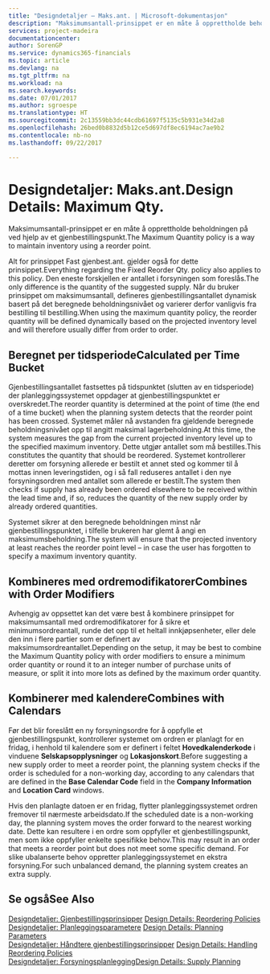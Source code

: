 ```yaml
---
title: "Designdetaljer – Maks.ant. | Microsoft-dokumentasjon"
description: "Maksimumsantall-prinsippet er en måte å opprettholde beholdningen på ved hjelp av et gjenbestillingspunkt."
services: project-madeira
documentationcenter: 
author: SorenGP
ms.service: dynamics365-financials
ms.topic: article
ms.devlang: na
ms.tgt_pltfrm: na
ms.workload: na
ms.search.keywords: 
ms.date: 07/01/2017
ms.author: sgroespe
ms.translationtype: HT
ms.sourcegitcommit: 2c13559bb3dc44cdb61697f5135c5b931e34d2a8
ms.openlocfilehash: 26bed0b8832d5b12ce5d697df8ec6194ac7ae9b2
ms.contentlocale: nb-no
ms.lasthandoff: 09/22/2017

---
```

# <a name="design-details-maximum-qty"></a><span data-ttu-id="5f69f-103">Designdetaljer: Maks.ant.</span><span class="sxs-lookup"><span data-stu-id="5f69f-103">Design Details: Maximum Qty.</span></span>
<span data-ttu-id="5f69f-104">Maksimumsantall-prinsippet er en måte å opprettholde beholdningen på ved hjelp av et gjenbestillingspunkt.</span><span class="sxs-lookup"><span data-stu-id="5f69f-104">The Maximum Quantity policy is a way to maintain inventory using a reorder point.</span></span>  
  
 <span data-ttu-id="5f69f-105">Alt for prinsippet Fast gjenbest.ant. gjelder også for dette prinsippet.</span><span class="sxs-lookup"><span data-stu-id="5f69f-105">Everything regarding the Fixed Reorder Qty. policy also applies to this policy.</span></span> <span data-ttu-id="5f69f-106">Den eneste forskjellen er antallet i forsyningen som foreslås.</span><span class="sxs-lookup"><span data-stu-id="5f69f-106">The only difference is the quantity of the suggested supply.</span></span> <span data-ttu-id="5f69f-107">Når du bruker prinsippet om maksimumsantall, defineres gjenbestillingsantallet dynamisk basert på det beregnede beholdningsnivået og varierer derfor vanligvis fra bestilling til bestilling.</span><span class="sxs-lookup"><span data-stu-id="5f69f-107">When using the maximum quantity policy, the reorder quantity will be defined dynamically based on the projected inventory level and will therefore usually differ from order to order.</span></span>  
  
## <a name="calculated-per-time-bucket"></a><span data-ttu-id="5f69f-108">Beregnet per tidsperiode</span><span class="sxs-lookup"><span data-stu-id="5f69f-108">Calculated per Time Bucket</span></span>  
 <span data-ttu-id="5f69f-109">Gjenbestillingsantallet fastsettes på tidspunktet (slutten av en tidsperiode) der planleggingssystemet oppdager at gjenbestillingspunktet er overskredet.</span><span class="sxs-lookup"><span data-stu-id="5f69f-109">The reorder quantity is determined at the point of time (the end of a time bucket) when the planning system detects that the reorder point has been crossed.</span></span> <span data-ttu-id="5f69f-110">Systemet måler nå avstanden fra gjeldende beregnede beholdningsnivået opp til angitt maksimal lagerbeholdning.</span><span class="sxs-lookup"><span data-stu-id="5f69f-110">At this time, the system measures the gap from the current projected inventory level up to the specified maximum inventory.</span></span> <span data-ttu-id="5f69f-111">Dette utgjør antallet som må bestilles.</span><span class="sxs-lookup"><span data-stu-id="5f69f-111">This constitutes the quantity that should be reordered.</span></span> <span data-ttu-id="5f69f-112">Systemet kontrollerer deretter om forsyning allerede er bestilt et annet sted og kommer til å mottas innen leveringstiden, og i så fall reduseres antallet i den nye forsyningsordren med antallet som allerede er bestilt.</span><span class="sxs-lookup"><span data-stu-id="5f69f-112">The system then checks if supply has already been ordered elsewhere to be received within the lead time and, if so, reduces the quantity of the new supply order by already ordered quantities.</span></span>  
  
 <span data-ttu-id="5f69f-113">Systemet sikrer at den beregnede beholdningen minst når gjenbestillingspunktet, i tilfelle brukeren har glemt å angi en maksimumsbeholdning.</span><span class="sxs-lookup"><span data-stu-id="5f69f-113">The system will ensure that the projected inventory at least reaches the reorder point level – in case the user has forgotten to specify a maximum inventory quantity.</span></span>  
  
## <a name="combines-with-order-modifiers"></a><span data-ttu-id="5f69f-114">Kombineres med ordremodifikatorer</span><span class="sxs-lookup"><span data-stu-id="5f69f-114">Combines with Order Modifiers</span></span>  
 <span data-ttu-id="5f69f-115">Avhengig av oppsettet kan det være best å kombinere prinsippet for maksimumsantall med ordremodifikatorer for å sikre et minimumsordreantall, runde det opp til et heltall innkjøpsenheter, eller dele den inn i flere partier som er definert av maksimumsordreantallet.</span><span class="sxs-lookup"><span data-stu-id="5f69f-115">Depending on the setup, it may be best to combine the Maximum Quantity policy with order modifiers to ensure a minimum order quantity or round it to an integer number of purchase units of measure, or split it into more lots as defined by the maximum order quantity.</span></span>  
  
## <a name="combines-with-calendars"></a><span data-ttu-id="5f69f-116">Kombinerer med kalendere</span><span class="sxs-lookup"><span data-stu-id="5f69f-116">Combines with Calendars</span></span>  
 <span data-ttu-id="5f69f-117">Før det blir foreslått en ny forsyningsordre for å oppfylle et gjenbestillingspunkt, kontrollerer systemet om ordren er planlagt for en fridag, i henhold til kalendere som er definert i feltet **Hovedkalenderkode** i vinduene **Selskapsopplysninger** og **Lokasjonskort**.</span><span class="sxs-lookup"><span data-stu-id="5f69f-117">Before suggesting a new supply order to meet a reorder point, the planning system checks if the order is scheduled for a non-working day, according to any calendars that are  defined in the **Base Calendar Code** field in the **Company Information** and **Location Card** windows.</span></span>  
  
 <span data-ttu-id="5f69f-118">Hvis den planlagte datoen er en fridag, flytter planleggingssystemet ordren fremover til nærmeste arbeidsdato.</span><span class="sxs-lookup"><span data-stu-id="5f69f-118">If the scheduled date is a non-working day, the planning system moves the order forward to the nearest working date.</span></span> <span data-ttu-id="5f69f-119">Dette kan resultere i en ordre som oppfyller et gjenbestillingspunkt, men som ikke oppfyller enkelte spesifikke behov.</span><span class="sxs-lookup"><span data-stu-id="5f69f-119">This may result in an order that meets a reorder point but does not meet some specific demand.</span></span> <span data-ttu-id="5f69f-120">For slike ubalanserte behov oppretter planleggingssystemet en ekstra forsyning.</span><span class="sxs-lookup"><span data-stu-id="5f69f-120">For such unbalanced demand, the planning system creates an extra supply.</span></span>  
  
## <a name="see-also"></a><span data-ttu-id="5f69f-121">Se også</span><span class="sxs-lookup"><span data-stu-id="5f69f-121">See Also</span></span>  
 <span data-ttu-id="5f69f-122">[Designdetaljer: Gjenbestillingsprinsipper](design-details-reordering-policies.md) </span><span class="sxs-lookup"><span data-stu-id="5f69f-122">[Design Details: Reordering Policies](design-details-reordering-policies.md) </span></span>  
 <span data-ttu-id="5f69f-123">[Designdetaljer: Planleggingsparametere](design-details-planning-parameters.md) </span><span class="sxs-lookup"><span data-stu-id="5f69f-123">[Design Details: Planning Parameters](design-details-planning-parameters.md) </span></span>  
 <span data-ttu-id="5f69f-124">[Designdetaljer: Håndtere gjenbestillingsprinsipper](design-details-handling-reordering-policies.md) </span><span class="sxs-lookup"><span data-stu-id="5f69f-124">[Design Details: Handling Reordering Policies](design-details-handling-reordering-policies.md) </span></span>  
 [<span data-ttu-id="5f69f-125">Designdetaljer: Forsyningsplanlegging</span><span class="sxs-lookup"><span data-stu-id="5f69f-125">Design Details: Supply Planning</span></span>](design-details-supply-planning.md)
